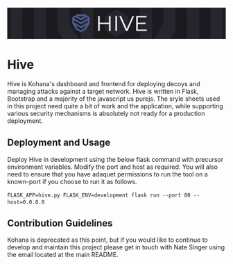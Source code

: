![HIVE](.rsrc/hive-banner.png)
# Hive
Hive is Kohana's dashboard and frontend for deploying decoys and managing attacks against a target network. Hive is written in Flask, Bootstrap and a majority of the javascript us purejs. The sryle sheets used in this project need quite a bit of work and the application, while supporting various security mechanisms is absolutely not ready for a production deployment.

## Deployment and Usage
Deploy Hive in development using the below flask command with precursor environment variables. Modify the port and host as required. You will also need to ensure that you have adaquet permissions to run the tool on a known-port if you choose to run it as follows.
```
FLASK_APP=hive.py FLASK_ENV=development flask run --port 80 --host=0.0.0.0
```

## Contribution Guidelines
Kohana is deprecated as this point, but if you would like to continue to develop and maintain this project please get in touch with Nate Singer using the email located at the main README.